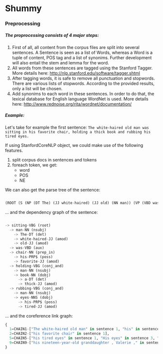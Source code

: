 Shummy
======

### Preprocessing

##### The proprocessing consists of 4 major steps:
1. First of all, all content from the corpus files are split into several sentences. A Sentence is seen as a list of Words, whereas a Word is a tuple of content, POS tag and a list of synonims. Further development will also entail the stem and lemma for the word. 
2. All words from these sentences are tagged using the Stanford Tagger. More details here: http://nlp.stanford.edu/software/tagger.shtml
3. After tagging words, it is safe to remove all punctuation and stopwords. There are various lists of stopwords. According to the provided results, only a list will be chosen.
4. Add synonims to each word in these sentences. In order to do that, the lexical database for English language WordNet is used. More details here: http://www.rednoise.org/rita/wordnet/documentation/


##### Example:
Let's take for example the first sentence:
  `The white-haired old man was sitting in his favorite chair, holding a thick book and rubbing his tired eyes.`

If using StanfordCoreNLP object, we could make use of the following features. 

1. split corpus docs in sentences and tokens
2. foreach token, we get:
    - word
    - POS
    - NE

We can also get the parse tree of the sentence:
```python

(ROOT (S (NP (DT The) (JJ white-haired) (JJ old) (NN man)) (VP (VBD was) (VP (VP (VBG sitting) (PP (IN in) (NP (PRP$ his) (JJ favorite) (NN chair)))) (, ,) (VP (VBG holding) (NP (DT a) (JJ thick) (NN book))) (CC and) (VP (VBG rubbing) (NP (PRP$ his) (JJ tired) (NNS eyes))))) (. .)))
```

... and the dependency graph of the sentence:
```python

-> sitting-VBG (root)
  -> man-NN (nsubj)
    -> The-DT (det)
    -> white-haired-JJ (amod)
    -> old-JJ (amod)
  -> was-VBD (aux)
  -> chair-NN (prep_in)
    -> his-PRP$ (poss)
    -> favorite-JJ (amod)
  -> holding-VBG (conj_and)
    -> man-NN (nsubj)
    -> book-NN (dobj)
      -> a-DT (det)
      -> thick-JJ (amod)
  -> rubbing-VBG (conj_and)
    -> man-NN (nsubj)
    -> eyes-NNS (dobj)
      -> his-PRP$ (poss)
      -> tired-JJ (amod)
```

... and the coreference link graph:
```python
{
  1=CHAIN1-["The white-haired old man" in sentence 1, "his" in sentence 1, "his" in sentence 1, "his" in sentence 2, "he" in sentence 2, "His" in sentence 3, "him" in sentence 6, "I" in sentence 8, "I" in sentence 9, "he" in sentence 9, "you" in sentence 14],
  2=CHAIN2-["his favorite chair" in sentence 1],
  5=CHAIN5-["his tired eyes" in sentence 1, "His eyes" in sentence 3, "my eyes" in sentence 36],
  9=CHAIN9-["his nineteen-year-old granddaughter , Valerie ," in sentence 2, "his nineteen-year-old granddaughter" in sentence 2, "Valerie" in sentence 2, "her" in sentence 3, "Valerie" in sentence 12, "I" in sentence 14, "I" in sentence 14, "Valerie" in sentence 15, "She" in sentence 16, "Valerie" in sentence 18, "I" in sentence 19, "Valerie 's" in sentence 23, "You" in sentence 23, "your" in sentence 24, "Valerie" in sentence 40, "Valerie" in sentence 45, "Valerie" in sentence 51, "I" in sentence 54, "Valerie" in sentence 56, "you" in sentence 57, "your" in sentence 57, "Valerie" in sentence 58, "her" in sentence 58, "Valerie" in sentence 61, "she" in sentence 61],
}
```

